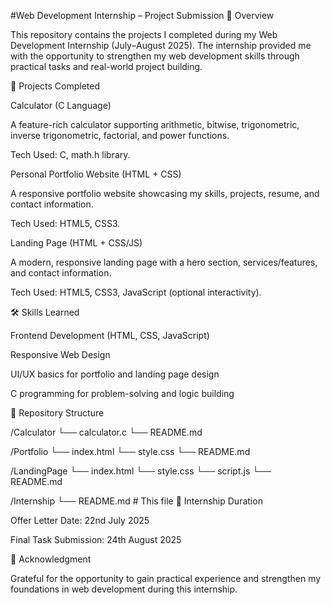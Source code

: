 #Web Development Internship – Project Submission
📌 Overview

This repository contains the projects I completed during my Web Development Internship (July–August 2025).
The internship provided me with the opportunity to strengthen my web development skills through practical tasks and real-world project building.

🚀 Projects Completed

Calculator (C Language)

A feature-rich calculator supporting arithmetic, bitwise, trigonometric, inverse trigonometric, factorial, and power functions.

Tech Used: C, math.h library.

Personal Portfolio Website (HTML + CSS)

A responsive portfolio website showcasing my skills, projects, resume, and contact information.

Tech Used: HTML5, CSS3.

Landing Page (HTML + CSS/JS)

A modern, responsive landing page with a hero section, services/features, and contact information.

Tech Used: HTML5, CSS3, JavaScript (optional interactivity).

🛠️ Skills Learned

Frontend Development (HTML, CSS, JavaScript)

Responsive Web Design

UI/UX basics for portfolio and landing page design

C programming for problem-solving and logic building

📂 Repository Structure

   /Calculator
      └── calculator.c
      └── README.md
   
   /Portfolio
      └── index.html
      └── style.css
      └── README.md
   
   /LandingPage
      └── index.html
      └── style.css
      └── script.js
      └── README.md
   
   /Internship
      └── README.md   # This file
📅 Internship Duration

Offer Letter Date: 22nd July 2025

Final Task Submission: 24th August 2025

🙌 Acknowledgment

Grateful for the opportunity to gain practical experience and strengthen my foundations in web development during this internship.
